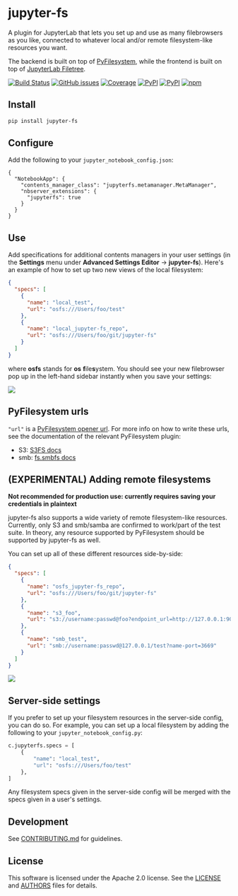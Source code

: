 # jupyter-fs
A plugin for JupyterLab that lets you set up and use as many filebrowsers as you like, connected to whatever local and/or remote filesystem-like resources you want.

The backend is built on top of [PyFilesystem](https://github.com/PyFilesystem/pyfilesystem2), while the frontend is built on top of [JupyterLab Filetree](https://github.com/youngthejames/jupyterlab_filetree).


[![Build Status](https://dev.azure.com/tpaine154/jupyter/_apis/build/status/jpmorganchase.jupyter-fs?branchName=master)](https://dev.azure.com/tpaine154/jupyter/_build/latest?definitionId=23&branchName=master)
[![GitHub issues](https://img.shields.io/github/issues/timkpaine/jupyter-fs.svg)]()
[![Coverage](https://img.shields.io/azure-devops/coverage/tpaine154/jupyter/23/master)](https://dev.azure.com/tpaine154/jupyter/_build?definitionId=23&_a=summary)
[![PyPI](https://img.shields.io/pypi/l/jupyter-fs.svg)](https://pypi.python.org/pypi/jupyter-fs)
[![PyPI](https://img.shields.io/pypi/v/jupyter-fs.svg)](https://pypi.python.org/pypi/jupyter-fs)
[![npm](https://img.shields.io/npm/v/jupyter-fs.svg)](https://www.npmjs.com/package/jupyter-fs)


## Install

```bash
pip install jupyter-fs
```


## Configure

Add the following to your `jupyter_notebook_config.json`:

```
{
  "NotebookApp": {
    "contents_manager_class": "jupyterfs.metamanager.MetaManager",
    "nbserver_extensions": {
      "jupyterfs": true
    }
  }
}
```

## Use

Add specifications for additional contents managers in your user settings (in the **Settings** menu under **Advanced Settings Editor** -> **jupyter-fs**). Here's an example of how to set up two new views of the local filesystem:

```json
{
  "specs": [
    {
      "name": "local_test",
      "url": "osfs:///Users/foo/test"
    },
    {
      "name": "local_jupyter-fs_repo",
      "url": "osfs:///Users/foo/git/jupyter-fs"
    }
  ]
}
```

where **osfs** stands for **os** **f**ile**s**ystem. You should see your new filebrowser pop up in the left-hand sidebar instantly when you save your settings:

![](./docs/osfs_example.png)

## PyFilesystem urls

`"url"` is a [PyFilesystem opener url](https://docs.pyfilesystem.org/en/latest/openers.html). For more info on how to write these urls, see the documentation of the relevant PyFilesystem plugin:
- S3: [S3FS docs](https://fs-s3fs.readthedocs.io/en/latest/)
- smb: [fs.smbfs docs](https://github.com/althonos/fs.smbfs#usage)

## (EXPERIMENTAL) Adding remote filesystems

**Not recommended for production use: currently requires saving your credentials in plaintext**

jupyter-fs also supports a wide variety of remote filesystem-like resources. Currently, only S3 and smb/samba are confirmed to work/part of the test suite. In theory, any resource supported by PyFilesystem should be supported by jupyter-fs as well.

You can set up all of these different resources side-by-side:

```json
{
  "specs": [
    {
      "name": "osfs_jupyter-fs_repo",
      "url": "osfs:///Users/foo/git/jupyter-fs"
    },
    {
      "name": "s3_foo",
      "url": "s3://username:passwd@foo?endpoint_url=http://127.0.0.1:9000"
    },
    {
      "name": "smb_test",
      "url": "smb://username:passwd@127.0.0.1/test?name-port=3669"
    }
  ]
}
```

![](./docs/remote_example.png)

## Server-side settings

If you prefer to set up your filesystem resources in the server-side config, you can do so. For example, you can set up a local filesystem by adding the following to your `jupyter_notebook_config.py`:

```python
c.jupyterfs.specs = [
    {
        "name": "local_test",
        "url": "osfs:///Users/foo/test"
    },
]
```

Any filesystem specs given in the server-side config will be merged with the specs given in a user's settings.

## Development

See [CONTRIBUTING.md](./CONTRIBUTING.md) for guidelines.


## License

This software is licensed under the Apache 2.0 license. See the
[LICENSE](LICENSE) and [AUTHORS](AUTHORS) files for details.
